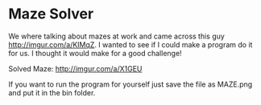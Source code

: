 # Maze Solver

We where talking about mazes at work and came across this guy http://imgur.com/a/KIMqZ.
I wanted to see if I could make a program do it for us. I thought it would make for a good challenge!

Solved Maze: http://imgur.com/a/X1GEU

If you want to run the program for yourself just save the file as MAZE.png and put it in the bin folder.

